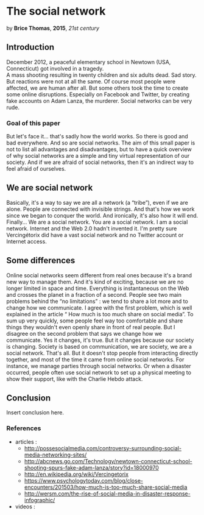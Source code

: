 # The social network

by **Brice Thomas**, __2015__, *21st century*

## Introduction

December 2012, a peaceful elementary school in Newtown (USA, Connecticut) got involved in a tragedy.  
A mass shooting resulting in twenty children and six adults dead. Sad story. But reactions were not at all the same. Of course most people were affected, we are human after all. But some others took the time to create some online disruptions. Especially on Facebook and Twitter, by creating fake accounts on Adam Lanza, the murderer. Social networks can be very rude.

### Goal of this paper

But let's face it... that's sadly how the world works. So there is good and bad everywhere. And so are social networks. The aim of this small paper is not to list all advantages and disadvantages, but to have a quick overview of why social networks are a simple and tiny virtual representation of our society. And if we are afraid of social networks, then it's an indirect way to feel
afraid of ourselves.

## We are social network

Basically, it's a way to say we are all a network (a “tribe”), even if we are alone. People are connected with invisible strings. And that's how we work since we began to conquer the world. And ironically, it's also how it will end. Finally... We are a social network. You are a social network. I am a social network. Internet and the Web 2.0 hadn't invented it. I'm pretty sure Vercingétorix did have a vast social network and no Twitter account or Internet access.

## Some differences

Online social networks seem different from real ones because it's a brand new way to manage them. And it's kind of exciting, because we are no longer limited in space and time. Everything is instantaneous on the Web and crosses the planet in a fraction of a second. People see two main problems behind the “no limitations” : we tend to share a lot more and to change how we communicate. I agree with the first problem, which is well explained in the article “ How much is too much share on social media”. To sum up very quickly, some people feel way too comfortable and share things they wouldn't even openly share in front of real people. But I disagree on the second problem that says we change how we communicate. Yes it changes, it's true. But it changes because our society is changing. Society is based on communication, we are society, we are a social network. That's all. But it doesn't stop people from interacting directly together, and most of the time it came from online social networks. For instance, we manage parties through social networks. Or when a disaster occurred, people often use social network to set up a physical meeting to show their support, like with the Charlie Hebdo attack.

## Conclusion

Insert conclusion here.

### References
* articles :
  - http://possesocialmedia.com/controversy-surrounding-social-media-networking-sites/
  - http://abcnews.go.com/Technology/newtown-connecticut-school-shooting-spurs-fake-adam-lanza/story?id=18000970
  - http://en.wikipedia.org/wiki/Vercingetorix
  - https://www.psychologytoday.com/blog/close-encounters/201503/how-much-is-too-much-share-social-media
  - http://wersm.com/the-rise-of-social-media-in-disaster-response-infographic/
* videos :
